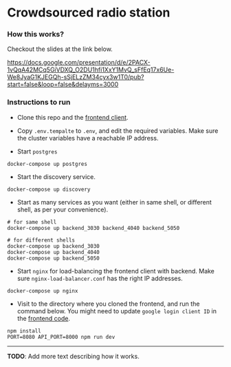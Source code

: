 # Crowdsourced radio station

### How this works?
Checkout the slides at the link below.

https://docs.google.com/presentation/d/e/2PACX-1vQqA42MCq5GiVDXQ_O2DU1hfi1XxY1MvQ_sFfEq17x6Ue-We8JyaG1KJEGQh-sSjELzZM34cyx3w1T0/pub?start=false&loop=false&delayms=3000


### Instructions to run
- Clone this repo and the [frontend client](https://github.com/littlewonder/upnext-frontend).

- Copy `.env.tempalte` to `.env`, and edit the required variables. Make sure the cluster variables have a reachable IP address.
- Start `postgres`
```
docker-compose up postgres
```

- Start the discovery service.
```
docker-compose up discovery
```

- Start as many services as you want (either in same shell, or different shell, as per your convenience).
```
# for same shell
docker-compose up backend_3030 backend_4040 backend_5050

# for different shells
docker-compose up backend_3030
docker-compose up backend_4040
docker-compose up backend_5050
```

- Start `nginx` for load-balancing the frontend client with backend.
Make sure `nginx-load-balancer.conf` has the right IP addresses.
```
docker-compose up nginx
```

- Visit to the directory where you cloned the frontend, and run the command below. You might need to update `google login client ID` in the [frontend code](https://github.com/thelittlewonder/upnext-frontend/blob/master/src/components/SignInContainer.vue#L52).
```
npm install
PORT=8080 API_PORT=8000 npm run dev
```


---

**TODO**: Add more text describing how it works.
